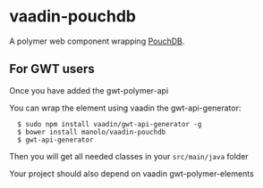 vaadin-pouchdb
========

A polymer web component wrapping [PouchDB](http://pouchdb.com/).


## For GWT users

Once you have added the gwt-polymer-api

You can wrap the element using vaadin the gwt-api-generator:

```
  $ sudo npm install vaadin/gwt-api-generator -g
  $ bower install manolo/vaadin-pouchdb
  $ gwt-api-generator 
```

Then you will get all needed classes in your `src/main/java` folder

Your project should also depend on vaadin gwt-polymer-elements

